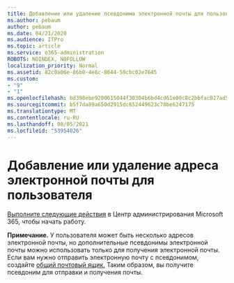 ```yaml
---
title: Добавление или удаление псевдонима электронной почты для пользователя
ms.author: pebaum
author: pebaum
ms.date: 04/21/2020
ms.audience: ITPro
ms.topic: article
ms.service: o365-administration
ROBOTS: NOINDEX, NOFOLLOW
localization_priority: Normal
ms.assetid: 82c0a06e-86b0-4e8c-8644-59cbc02e7645
ms.custom:
- "9"
- "1"
ms.openlocfilehash: bd398ebe9200615044f30304b6bd4cd61e00c8c2bbfac027ad50c9f5489b1734
ms.sourcegitcommit: b5f7da89a650d2915dc652449623c78be6247175
ms.translationtype: MT
ms.contentlocale: ru-RU
ms.lasthandoff: 08/05/2021
ms.locfileid: "53954026"
---
```

# <a name="add-or-remove-an-email-address-for-a-user"></a>Добавление или удаление адреса электронной почты для пользователя

[Выполните следующие действия](https://portal.office.com/AdminPortal/Home#/AssistedGuide/addemailoptions) в Центр администрирования Microsoft 365, чтобы начать работу.

 **Примечание.** У пользователя может быть несколько адресов  электронной почты, но дополнительные псевдонимы электронной почты можно использовать только для получения электронной почты. Если вам нужно отправить электронную почту с псевдонимом, создайте [общий почтовый ящик.](https://docs.microsoft.com/microsoft-365/admin/email/create-a-shared-mailbox) Таким образом, вы получите псевдоним для отправки и получения почты.
  